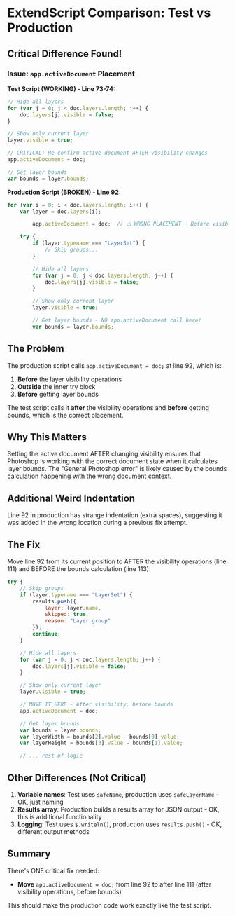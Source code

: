 # ExtendScript Comparison: Test vs Production

## Critical Difference Found!

### Issue: `app.activeDocument` Placement

**Test Script (WORKING) - Line 73-74:**
```javascript
// Hide all layers
for (var j = 0; j < doc.layers.length; j++) {
    doc.layers[j].visible = false;
}

// Show only current layer
layer.visible = true;

// CRITICAL: Re-confirm active document AFTER visibility changes
app.activeDocument = doc;

// Get layer bounds
var bounds = layer.bounds;
```

**Production Script (BROKEN) - Line 92:**
```javascript
for (var i = 0; i < doc.layers.length; i++) {
    var layer = doc.layers[i];

        app.activeDocument = doc;  // ⚠️ WRONG PLACEMENT - Before visibility operations!

    try {
        if (layer.typename === "LayerSet") {
            // Skip groups...
        }

        // Hide all layers
        for (var j = 0; j < doc.layers.length; j++) {
            doc.layers[j].visible = false;
        }

        // Show only current layer
        layer.visible = true;

        // Get layer bounds - NO app.activeDocument call here!
        var bounds = layer.bounds;
```

## The Problem

The production script calls `app.activeDocument = doc;` at line 92, which is:
1. **Before** the layer visibility operations
2. **Outside** the inner try block
3. **Before** getting layer bounds

The test script calls it **after** the visibility operations and **before** getting bounds, which is the correct placement.

## Why This Matters

Setting the active document AFTER changing visibility ensures that Photoshop is working with the correct document state when it calculates layer bounds. The "General Photoshop error" is likely caused by the bounds calculation happening with the wrong document context.

## Additional Weird Indentation

Line 92 in production has strange indentation (extra spaces), suggesting it was added in the wrong location during a previous fix attempt.

## The Fix

Move line 92 from its current position to AFTER the visibility operations (line 111) and BEFORE the bounds calculation (line 113):

```javascript
try {
    // Skip groups
    if (layer.typename === "LayerSet") {
        results.push({
            layer: layer.name,
            skipped: true,
            reason: "Layer group"
        });
        continue;
    }

    // Hide all layers
    for (var j = 0; j < doc.layers.length; j++) {
        doc.layers[j].visible = false;
    }

    // Show only current layer
    layer.visible = true;

    // MOVE IT HERE - After visibility, before bounds
    app.activeDocument = doc;

    // Get layer bounds
    var bounds = layer.bounds;
    var layerWidth = bounds[2].value - bounds[0].value;
    var layerHeight = bounds[3].value - bounds[1].value;

    // ... rest of logic
```

## Other Differences (Not Critical)

1. **Variable names**: Test uses `safeName`, production uses `safeLayerName` - OK, just naming
2. **Results array**: Production builds a results array for JSON output - OK, this is additional functionality
3. **Logging**: Test uses `$.writeln()`, production uses `results.push()` - OK, different output methods

## Summary

There's ONE critical fix needed:
- **Move** `app.activeDocument = doc;` from line 92 to after line 111 (after visibility operations, before bounds)

This should make the production code work exactly like the test script.
